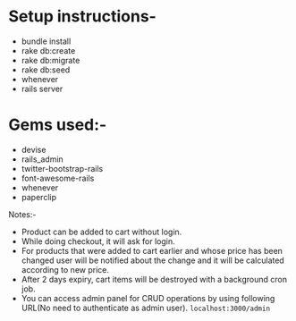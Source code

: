 # Setup instructions-

  - bundle install
  - rake db:create
  - rake db:migrate
  - rake db:seed
  - whenever
  - rails server

# Gems used:-
  - devise
  - rails_admin
  - twitter-bootstrap-rails
  - font-awesome-rails
  - whenever
  - paperclip

Notes:-
  - Product can be added to cart without login.
  - While doing checkout, it will ask for login.
  - For products that were added to cart earlier and whose price has been changed user will be notified about the change and it will be calculated according to new price.
  - After 2 days expiry, cart items will be destroyed with a background cron job.
  - You can access admin panel for CRUD operations by using following URL(No need to authenticate as admin user).
    `localhost:3000/admin`